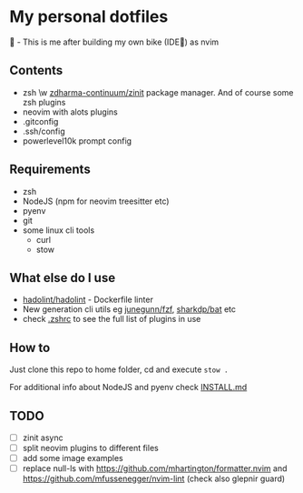 # My personal dotfiles

:face_with_head_bandage: - This is me after building my own bike (IDE:rofl:) as nvim

## Contents

- zsh \w [zdharma-continuum/zinit](https://github.com/zdharma-continuum/zinit) package manager. And of course some zsh plugins
- neovim with alots plugins
- .gitconfig
- .ssh/config
- powerlevel10k prompt config

## Requirements

- zsh
- NodeJS (npm for neovim treesitter etc)
- pyenv
- git
- some linux cli tools
  - curl
  - stow

## What else do I use

- [hadolint/hadolint](https://github.com/hadolint/hadolint) - Dockerfile linter
- New generation cli utils eg [junegunn/fzf](https://github.com/junegunn/fzf), [sharkdp/bat](https://github.com/sharkdp/bat) etc 
- check [.zshrc](./.zshrc) to see the full list of plugins in use

## How to

Just clone this repo to home folder, cd and execute `stow .`

For additional info about NodeJS and pyenv check [INSTALL.md](./INSTALL.md)

## TODO

- [ ] zinit async
- [ ] split neovim plugins to different files
- [ ] add some image examples
- [ ] replace null-ls with https://github.com/mhartington/formatter.nvim and https://github.com/mfussenegger/nvim-lint (check also glepnir guard)
